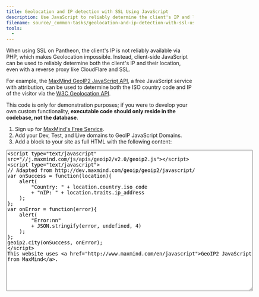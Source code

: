 ```yaml
---
title: Geolocation and IP detection with SSL Using JavaScript
description: Use JavaScript to reliably determine the client's IP and location. 
filename: source/_common-tasks/geolocation-and-ip-detection-with-ssl-using-javascript.md
tools:
  -
---
```


When using SSL on Pantheon, the client's IP is not reliably available via PHP, which makes Geolocation impossible. Instead, client-side JavaScript can be used to reliably determine both the client's IP and their location, even with a reverse proxy like CloudFlare and SSL.

For example, the [MaxMind GeoIP2 JavaScript API](http://www.maxmind.com/en/javascript), a free JavaScript service with attribution, can be used to determine both the ISO country code and IP of the visitor via the [W3C Geolocation API](http://dev.w3.org/geo/api/spec-source.html).

This code is only for demonstration purposes; if you were to develop your own custom functionality, **executable code should only reside in the codebase, not the database**.

1. Sign up for [MaxMind's Free Service](http://www.maxmind.com/en/javascript).
2. Add your Dev, Test, and Live domains to GeoIP JavaScript Domains.
3. Add a block to your site as full HTML with the following content:  
<textarea cols="80" rows="25">&lt;script type="text/javascript" src="//j.maxmind.com/js/apis/geoip2/v2.0/geoip2.js"&gt;&lt;/script&gt;
&lt;script type="text/javascript"&gt;
// Adapted from http://dev.maxmind.com/geoip/geoip2/javascript/
var onSuccess = function(location){
    alert(
        "Country: " + location.country.iso_code
        + "nIP: " + location.traits.ip_address
    );
};
var onError = function(error){
    alert(
        "Error:nn"
        + JSON.stringify(error, undefined, 4)
    );
};
geoip2.city(onSuccess, onError);
&lt;/script&gt;
This website uses &lt;a href="http://www.maxmind.com/en/javascript"&gt;GeoIP2 JavaScript from MaxMind&lt;/a&gt;.</textarea>
